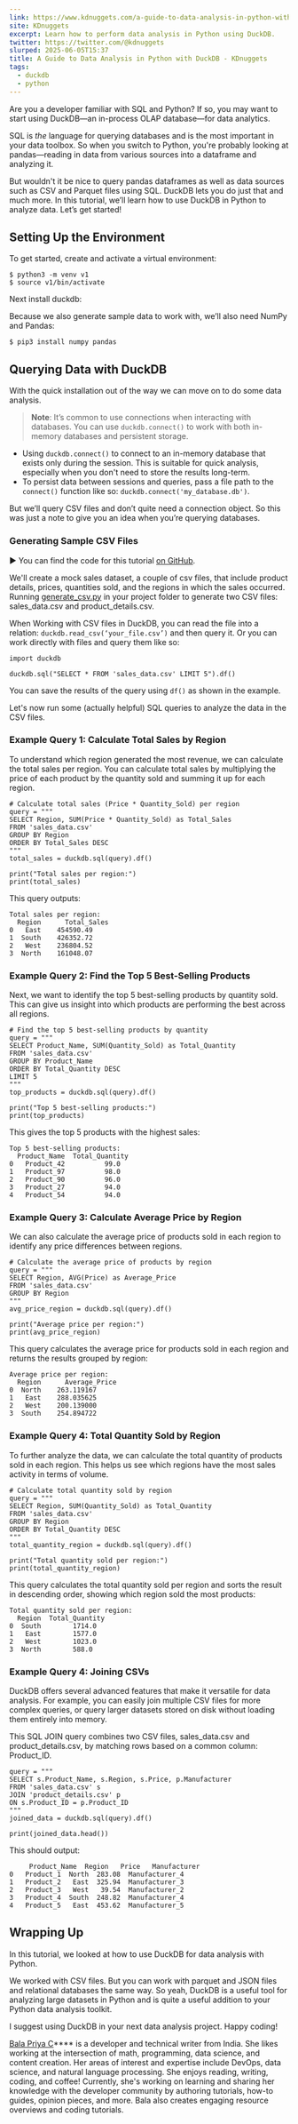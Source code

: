 ```yaml
---
link: https://www.kdnuggets.com/a-guide-to-data-analysis-in-python-with-duckdb
site: KDnuggets
excerpt: Learn how to perform data analysis in Python using DuckDB.
twitter: https://twitter.com/@kdnuggets
slurped: 2025-06-05T15:37
title: A Guide to Data Analysis in Python with DuckDB - KDnuggets
tags:
  - duckdb
  - python
---
```

Are you a developer familiar with SQL and Python? If so, you may want to start using DuckDB—an in-process OLAP database—for data analytics.

SQL is _the_ language for querying databases and is the most important in your data toolbox. So when you switch to Python, you're probably looking at pandas—reading in data from various sources into a dataframe and analyzing it.

But wouldn't it be nice to query pandas dataframes as well as data sources such as CSV and Parquet files using SQL. DuckDB lets you do just that and much more. In this tutorial, we’ll learn how to use DuckDB in Python to analyze data. Let’s get started!

## Setting Up the Environment

To get started, create and activate a virtual environment:

```
$ python3 -m venv v1
$ source v1/bin/activate
```

Next install duckdb:

Because we also generate sample data to work with, we’ll also need NumPy and Pandas:

```
$ pip3 install numpy pandas
```

## Querying Data with DuckDB

With the quick installation out of the way we can move on to do some data analysis.

> **Note**: It’s common to use connections when interacting with databases. You can use `duckdb.connect()` to work with both in-memory databases and persistent storage.

- Using `duckdb.connect()` to connect to an in-memory database that exists only during the session. This is suitable for quick analysis, especially when you don't need to store the results long-term.
- To persist data between sessions and queries, pass a file path to the `connect()` function like so: `duckdb.connect('my_database.db')`.

But we’ll query CSV files and don’t quite need a connection object. So this was just a note to give you an idea when you’re querying databases.

### Generating Sample CSV Files

▶️ You can find the code for this tutorial [on GitHub](https://github.com/balapriyac/data-science-tutorials/tree/main/duckdb).

We'll create a mock sales dataset, a couple of csv files, that include product details, prices, quantities sold, and the regions in which the sales occurred. Running [generate_csv.py](https://github.com/balapriyac/data-science-tutorials/blob/main/duckdb/generate_csv.py) in your project folder to generate two CSV files: sales_data.csv and product_details.csv.

When Working with CSV files in DuckDB, you can read the file into a relation: `duckdb.read_csv(‘your_file.csv’)` and then query it. Or you can work directly with files and query them like so:

```
import duckdb

duckdb.sql("SELECT * FROM 'sales_data.csv' LIMIT 5").df()
```

You can save the results of the query using `df()` as shown in the example.

Let's now run some (actually helpful) SQL queries to analyze the data in the CSV files.

### Example Query 1: Calculate Total Sales by Region

To understand which region generated the most revenue, we can calculate the total sales per region. You can calculate total sales by multiplying the price of each product by the quantity sold and summing it up for each region.

```
# Calculate total sales (Price * Quantity_Sold) per region
query = """
SELECT Region, SUM(Price * Quantity_Sold) as Total_Sales
FROM 'sales_data.csv'
GROUP BY Region
ORDER BY Total_Sales DESC
"""
total_sales = duckdb.sql(query).df()

print("Total sales per region:")
print(total_sales)
```

This query outputs:

```
Total sales per region:
  Region      Total_Sales
0   East	454590.49
1  South	426352.72
2   West	236804.52
3  North	161048.07
```

### Example Query 2: Find the Top 5 Best-Selling Products

Next, we want to identify the top 5 best-selling products by quantity sold. This can give us insight into which products are performing the best across all regions.

```
# Find the top 5 best-selling products by quantity
query = """
SELECT Product_Name, SUM(Quantity_Sold) as Total_Quantity
FROM 'sales_data.csv'
GROUP BY Product_Name
ORDER BY Total_Quantity DESC
LIMIT 5
"""
top_products = duckdb.sql(query).df()

print("Top 5 best-selling products:")
print(top_products)
```

This gives the top 5 products with the highest sales:

```
Top 5 best-selling products:
  Product_Name  Total_Quantity
0   Product_42        	99.0
1   Product_97        	98.0
2   Product_90        	96.0
3   Product_27        	94.0
4   Product_54        	94.0
```

### Example Query 3: Calculate Average Price by Region

We can also calculate the average price of products sold in each region to identify any price differences between regions.

```
# Calculate the average price of products by region
query = """
SELECT Region, AVG(Price) as Average_Price
FROM 'sales_data.csv'
GROUP BY Region
"""
avg_price_region = duckdb.sql(query).df()

print("Average price per region:")
print(avg_price_region)
```

This query calculates the average price for products sold in each region and returns the results grouped by region:

```
Average price per region:
  Region      Average_Price
0  North 	263.119167
1   East 	288.035625
2   West 	200.139000
3  South 	254.894722
```

### Example Query 4: Total Quantity Sold by Region

To further analyze the data, we can calculate the total quantity of products sold in each region. This helps us see which regions have the most sales activity in terms of volume.

```
# Calculate total quantity sold by region
query = """
SELECT Region, SUM(Quantity_Sold) as Total_Quantity
FROM 'sales_data.csv'
GROUP BY Region
ORDER BY Total_Quantity DESC
"""
total_quantity_region = duckdb.sql(query).df()

print("Total quantity sold per region:")
print(total_quantity_region)
```

This query calculates the total quantity sold per region and sorts the result in descending order, showing which region sold the most products:

```
Total quantity sold per region:
  Region  Total_Quantity
0  South      	1714.0
1   East      	1577.0
2   West      	1023.0
3  North       	588.0
```

### Example Query 4: Joining CSVs

DuckDB offers several advanced features that make it versatile for data analysis. For example, you can easily join multiple CSV files for more complex queries, or query larger datasets stored on disk without loading them entirely into memory.

This SQL JOIN query combines two CSV files, sales_data.csv and product_details.csv, by matching rows based on a common column: Product_ID.

```
query = """
SELECT s.Product_Name, s.Region, s.Price, p.Manufacturer
FROM 'sales_data.csv' s
JOIN 'product_details.csv' p
ON s.Product_ID = p.Product_ID
"""
joined_data = duckdb.sql(query).df()

print(joined_data.head())
```

This should output:

```
     Product_Name  Region   Price   Manufacturer
0	Product_1  North  283.08  Manufacturer_4
1	Product_2   East  325.94  Manufacturer_3
2	Product_3   West   39.54  Manufacturer_2
3	Product_4  South  248.82  Manufacturer_4
4	Product_5   East  453.62  Manufacturer_5
```

## Wrapping Up

In this tutorial, we looked at how to use DuckDB for data analysis with Python.

We worked with CSV files. But you can work with parquet and JSON files and relational databases the same way. So yeah, DuckDB is a useful tool for analyzing large datasets in Python and is quite a useful addition to your Python data analysis toolkit.

I suggest using DuckDB in your next data analysis project. Happy coding!

**[](https://twitter.com/balawc27)**[Bala Priya C](https://www.kdnuggets.com/wp-content/uploads/bala-priya-author-image-update-230821.jpg)**** is a developer and technical writer from India. She likes working at the intersection of math, programming, data science, and content creation. Her areas of interest and expertise include DevOps, data science, and natural language processing. She enjoys reading, writing, coding, and coffee! Currently, she's working on learning and sharing her knowledge with the developer community by authoring tutorials, how-to guides, opinion pieces, and more. Bala also creates engaging resource overviews and coding tutorials.